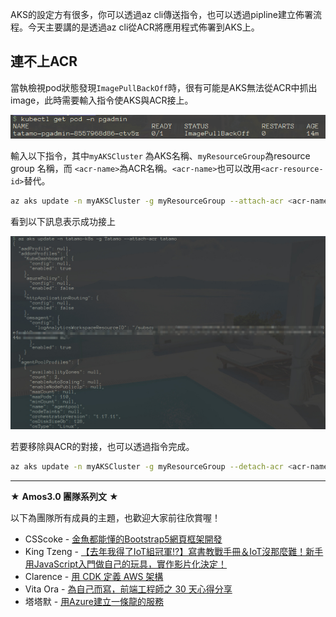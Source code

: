 AKS的設定方有很多，你可以透過az cli傳送指令，也可以透過pipline建立佈署流程。今天主要講的是透過az cli從ACR將應用程式佈署到AKS上。





## 連不上ACR

當執檢視pod狀態發現`ImagePullBackOff`時，很有可能是AKS無法從ACR中抓出image，此時需要輸入指令使AKS與ACR接上。

![image-20200929133131210](https://raw.githubusercontent.com/HanInfinity/MDnoteImg/master/typora_uploadimage-20200929133131210.png)

輸入以下指令，其中`myAKSCluster` 為AKS名稱、`myResourceGroup`為resource group 名稱，而 `<acr-name>`為ACR名稱。`<acr-name>`也可以改用`<acr-resource-id>`替代。

```bash
az aks update -n myAKSCluster -g myResourceGroup --attach-acr <acr-name>
```

看到以下訊息表示成功接上

![image-20200929133813134](https://raw.githubusercontent.com/HanInfinity/MDnoteImg/master/typora_uploadimage-20200929133813134.png)



若要移除與ACR的對接，也可以透過指令完成。

```bash
az aks update -n myAKSCluster -g myResourceGroup --detach-acr <acr-name>
```






---

★ **Amos3.0 團隊系列文** ★  

以下為團隊所有成員的主題，也歡迎大家前往欣賞喔！

- CSScoke - [金魚都能懂的Bootstrap5網頁框架開發](https://ithelp.ithome.com.tw/users/20112550/ironman/3796)  
- King Tzeng - [【去年我得了IoT組冠軍!?】寫書教戰手冊＆IoT沒那麼難！新手用JavaScript入門做自己的玩具，實作影片化決定！](https://ithelp.ithome.com.tw/users/20103130/ironman/3712)  
- Clarence - [用 CDK 定義 AWS 架構](https://ithelp.ithome.com.tw/users/20117701/ironman/3734)  
- Vita Ora - [為自己而寫，前端工程師之 30 天心得分享](https://ithelp.ithome.com.tw/users/20112656/ironman/3799)  
- 塔塔默 - [用Azure建立一條龍的服務](https://ithelp.ithome.com.tw/users/20112552/ironman/3823)